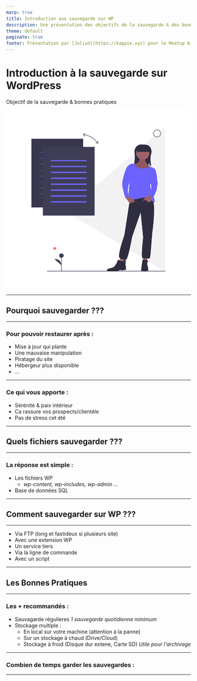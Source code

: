 ```yaml
---
marp: true
title: Introduction aux sauvegarde sur WP
description: Une présentation des objectifs de la sauvegarde & des bonnes pratiques
theme: default
paginate: true
footer: Présentation par [Julian](https://kappie.xyz) pour le Meetup Aixpress
---
```


# Introduction à la sauvegarde sur WordPress

Objectif de la sauvegarde & bonnes pratiques

![bg right 50%](./undraw_file_synchronization_8dh6.png)

---

<!--
_backgroundColor: #123
_color: #fff
-->

## <!--fit-->  Pourquoi sauvegarder ???

---

<!--
_backgroundColor: #123
_color: #fff
-->

### Pour pouvoir restaurer après :

* Mise à jour qui plante 
* Une mauvaise manipulation
* Piratage du site
* Hébergeur plus disponible
* ...
---

<!--
_backgroundColor: #123
_color: #fff
-->

### Ce qui vous apporte :

* Sérénité & paix intérieur
* Ca rassure vos prospects/clientéle
* Pas de stress cet été

---

<!--
_backgroundColor: #123
_color: #fff
-->

## <!--fit--> Quels fichiers sauvegarder ???

---

<!--
_backgroundColor: #123
_color: #fff
-->

### La réponse est simple :
* Les fichiers WP
    * *wp-content, wp-includes, wp-admin ...*
* Base de données SQL 

---

<!--
_backgroundColor: #123
_color: #fff
-->

## <!--fit--> Comment sauvegarder sur WP ???

---
 
<!--
_backgroundColor: #123
_color: #fff
-->

* Via FTP (long et fastideux si plusieurs site)
* Avec une extension WP 
* Un service tiers
* Via la ligne de commande
* Avec un script

---


<!--
_backgroundColor: #123
_color: #fff
-->

## <!--fit--> Les Bonnes Pratiques

---

<!--
_backgroundColor: #123
_color: #fff
-->

### Les + recommandés :
* Sauvagarde régulieres  *1 sauvegarde quotidienne minimum*
* Stockage multiple :
    * En local sur votre machine (attention à la panne)
    * Sur un stockage à chaud (Drive/Cloud)
    * Stockage à froid (Disque dur extene, Carte SD) *Utile pour l'archivage*
    

---

<!--
_backgroundColor: #123
_color: #fff
-->

### Combien de temps garder les sauvegardes :

---